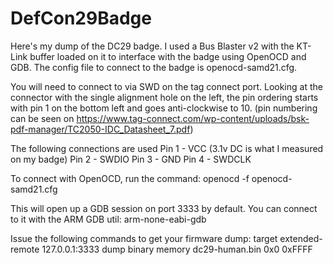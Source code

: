 # DefCon29Badge

Here's my dump of the DC29 badge.  I used a Bus Blaster v2 with the KT-Link buffer loaded on it to interface with the badge using OpenOCD and GDB.  The config file to connect to the badge is openocd-samd21.cfg.

You will need to connect to via SWD on the tag connect port. Looking at the connector with the single alignment hole on the left, the pin ordering starts with pin 1 on the bottom left and goes anti-clockwise to 10. (pin numbering can be seen on https://www.tag-connect.com/wp-content/uploads/bsk-pdf-manager/TC2050-IDC_Datasheet_7.pdf)

The following connections are used
Pin 1 - VCC (3.1v DC is what I measured on my badge)
Pin 2 - SWDIO
Pin 3 - GND
Pin 4 - SWDCLK

To connect with OpenOCD, run the command:
openocd -f openocd-samd21.cfg

This will open up a GDB session on port 3333 by default.  You can connect to it with the ARM GDB util:
arm-none-eabi-gdb

Issue the following commands to get your firmware dump:
target extended-remote 127.0.0.1:3333
dump binary memory dc29-human.bin 0x0 0xFFFF


